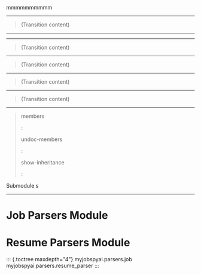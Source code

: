 mmmmmmmmmm

------------------------------------------------------------------------

> (Transition content)

------------------------------------------------------------------------

------------------------------------------------------------------------

> (Transition content)

------------------------------------------------------------------------

> (Transition content)

------------------------------------------------------------------------

> (Transition content)

------------------------------------------------------------------------

> (Transition content)

------------------------------------------------------------------------

> members
>
> :   
>
> undoc-members
>
> :   
>
> show-inheritance
>
> :   

Submodule s

------------------------------------------------------------------------

# Job Parsers Module

# Resume Parsers Module

::: {.toctree maxdepth="4"}
myjobspyai.parsers.job myjobspyai.parsers.resume_parser
:::
